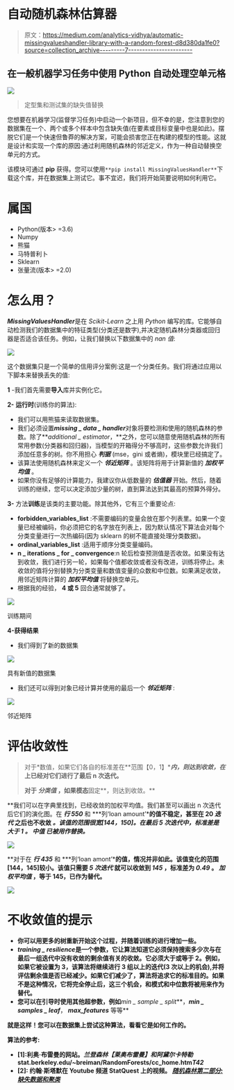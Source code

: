 # 自动随机森林估算器

> 原文：<https://medium.com/analytics-vidhya/automatic-missingvalueshandler-library-with-a-random-forest-d8d380da1fe0?source=collection_archive---------7----------------------->

## 在一般机器学习任务中使用 Python 自动处理空单元格

![](img/f5d496825c4e12b98a7f190aa8818711.png)

> 定型集和测试集的缺失值替换

您想要在机器学习(监督学习任务)中启动一个新项目，但不幸的是，您注意到您的数据集在一个、两个或多个样本中包含缺失值(在要素或目标变量中也是如此)。摆脱它们是一个快速但鲁莽的解决方案，可能会损害您正在构建的模型的性能。这就是设计和实现一个库的原因:通过利用随机森林的邻近定义，作为一种自动替换空单元的方式。

该模块可通过 **pip** 获得。您可以使用`**pip install MissingValuesHandler**`下载这个库，并在数据集上测试它。事不宜迟，我们将开始简要说明如何利用它。

# 属国

*   Python(版本> =3.6)
*   Numpy
*   熊猫
*   马特普利卜
*   Sklearn
*   张量流(版本> =2.0)

# 怎么用？

***MissingValuesHandler***是在 *Scikit-Learn* 之上用 *Python* 编写的库。它能够自动检测我们的数据集中的特征类型(分类还是数字),并决定随机森林分类器或回归器是否适合该任务。例如，让我们替换以下数据集中的 *nan 值*:

![](img/1ecac74f881ac616ac0f93dda7254f11.png)

这个数据集只是一个简单的信用评分案例:这是一个分类任务。我们将通过应用以下脚本来替换丢失的值:

**1** -我们首先需要**导入**库并实例化它。

**2-** **运行时**(训练你的算法):

*   我们可以用熊猫来读取数据集。
*   我们必须设置***missing _ data _ handler***对象将要检测和使用的随机森林的参数。除了***additional _ estimator*，**之外，您可以随意使用随机森林的所有常用参数(分类器和回归器)，当模型的开箱得分不够高时，这些参数允许我们添加任意多的树。你不用担心 ***判据*** (mse，gini 或者熵)，模块里已经搞定了。
*   该算法使用随机森林来定义一个 ***邻近矩阵*** 。该矩阵将用于计算新值的 ***加权平均值*** 。
*   如果你没有足够的计算能力，我建议你从低数量的 ***估值器*** 开始。然后，随着训练的继续，您可以决定添加少量的树，直到算法达到其最高的预算外得分。

**3-** 方法**训练**是该类的主要功能。除其他外，它有三个重要论点:

*   **forbidden_variables_list** :不需要编码的变量会放在那个列表里。如果一个变量已经被编码，你必须把它的名字放在列表上，因为默认情况下算法会对每个分类变量进行一次热编码(因为 sklearn 的树不能直接处理分类数据)。
*   **ordinal_variables_list** :适用于顺序分类变量编码。
*   **n _ iterations _ for _ convergence**:n 轮后检查预测值是否收敛。如果没有达到收敛，我们进行另一轮，如果每个值都收敛或者没有改进，训练将停止。未收敛的值将分别替换为分类变量和数值变量的众数和中位数。如果满足收敛，用邻近矩阵计算的 ***加权平均值*** 将替换空单元。
*   根据我的经验， **4 或 5** 回合通常就够了。

![](img/de1d8e2fffe345f21669d3ef4a1b0ac4.png)

训练期间

**4-获得结果**

*   我们得到了新的数据集

![](img/b9d6b77376e835fd95dfba47a76b6516.png)

具有新值的数据集

*   我们还可以得到对象已经计算并使用的最后一个 ***邻近矩阵*** :

![](img/9a8551ca2bb15e0bf6261aa6a12f1dd9.png)

邻近矩阵

# 评估收敛性

> 对于*数值，如果它们各自的标准差在**范围【0，1】****内，则达到收敛，在*上已经对它们进行了最后 n 次迭代。**
> 
> **对于 ***分类值*** ，如果模态**固定**，则达到收敛。**

**我们可以在字典里找到，已经收敛的加权平均值。我们甚至可以画出 n 次迭代后它们的演化图。在 ***行 550*** 和 ***列‘loan amount’***的值不稳定，甚至在 20 ***迭代*** 之后也不收敛 ***。该值的范围很宽[144，150]。在最后 5 次迭代中，标准差是 ***大于 1*** 。 ***中值*** 已被用作替换。*****

**![](img/eb21353dc6ceac28032ea628ed2157c7.png)**

**对于在 ***行 435*** 和 ***列‘loan amont’***的值，情况并非如此。该值变化的范围[144，145]较小。该值只需要 ***5 次迭代*** 就可以收敛到 ***145*** ，标准差为 ***0.49*** 。 ***加权平均值*** ，等于 145，已作为替代。**

**![](img/5ba9e8a09164b40d2e2306acc0070cb7.png)**

# **不收敛值的提示**

*   **你可以用更多的树重新开始这个过程，并随着训练的进行增加一些。**
*   *****training _ resilience***是一个参数，它让算法知道它必须保持搜索多少次与在最后一组迭代中没有收敛的剩余值有关的收敛。它必须大于或等于 2。例如，如果它被设置为 3，该算法将继续进行 3 组以上的迭代(3 次以上的机会),并将评估剩余值是否已经减少。如果它们减少了，算法将追求它的标准目的。如果不是这种情况，它将完全停止后，这三个机会，和模式和中位数将被用来作为替代。**
*   **您可以在引导时使用其他超参数，例如***min _ sample _ split***，***min _ samples _ leaf***， ***max_features*** 等等**

**就是这样！您可以在数据集上尝试这种算法，看看它是如何工作的。**

**算法的参考:**

*   **[1]:利奥·布雷曼的网站。*兰登森林【莱奥布雷曼】和阿黛尔卡特勒*stat.berkeley.edu/~breiman/RandomForests/cc_home.htm*T42***
*   **[2]: 约翰·斯塔默在 Youtube 频道 StatQuest 上的视频。 [*随机森林第二部分:缺失数据和聚类*](https://www.youtube.com/watch?v=sQ870aTKqiM)**
